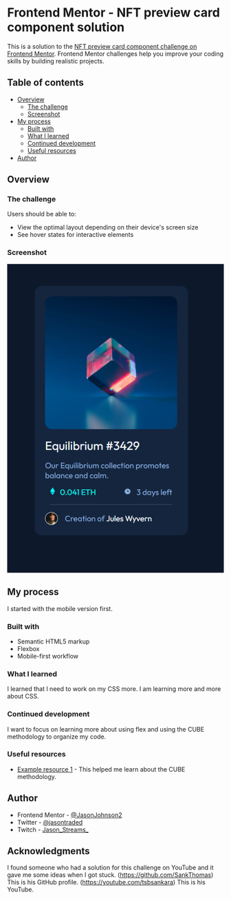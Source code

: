# Frontend Mentor - NFT preview card component solution

This is a solution to the [NFT preview card component challenge on Frontend Mentor](https://www.frontendmentor.io/challenges/nft-preview-card-component-SbdUL_w0U). Frontend Mentor challenges help you improve your coding skills by building realistic projects. 

## Table of contents

- [Overview](#overview)
  - [The challenge](#the-challenge)
  - [Screenshot](#screenshot)
- [My process](#my-process)
  - [Built with](#built-with)
  - [What I learned](#what-i-learned)
  - [Continued development](#continued-development)
  - [Useful resources](#useful-resources)
- [Author](#author)

## Overview

### The challenge

Users should be able to:

- View the optimal layout depending on their device's screen size
- See hover states for interactive elements

### Screenshot

![](./images/screenshot.png)

## My process

  I started with the mobile version first. 

### Built with

- Semantic HTML5 markup
- Flexbox
- Mobile-first workflow


### What I learned

I learned that I need to work on my CSS more. I am learning more and more about CSS.

### Continued development

I want to focus on learning more about using flex and using the CUBE methodology to organize my code.

### Useful resources

- [Example resource 1](https://piccalil.li/blog/cube-css/) - This helped me learn about the CUBE methodology.

## Author

- Frontend Mentor - [@JasonJohnson2](https://www.frontendmentor.io/profile/JasonJohnson2)
- Twitter - [@jasontraded](https://twitter.com/jasontraded)
- Twitch - [Jason_Streams_](https://www.twitch.tv/jason_streams_)

## Acknowledgments

I found someone who had a solution for this challenge on YouTube and it gave me some ideas when I got stuck. 
(https://github.com/SankThomas) This is his GitHub profile. 
(https://youtube.com/tsbsankara) This is his YouTube.


